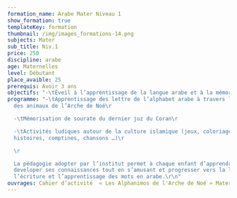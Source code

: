 ```yaml
---
formation_name: Arabe Mater Niveau 1
show_formation: true
templateKey: formation
thumbnail: /img/images_formations-14.png
subjects: Mater
sub_title: Niv.1
price: 250
discipline: arabe
age: Maternelles
level: Débutant
place_avaible: 25
prerequis: Avoir 3 ans
objectifs: "-\tÉveil à l’apprentissage de la langue arabe et à la mémorisation du Coran "
programme: "-\tApprentissage des lettre de l’alphabet arabe à travers l’univers
  des animaux de l’Arche de Noé\r

  -\tMémorisation de sourate du dernier juz du Coran\r

  -\tActivités ludiques autour de la culture islamique (jeux, coloriages,
  histoires, comptines, chansons …)\r

  \r

  La pédagogie adopter par l’institut permet à chaque enfant d’apprendre et de
  developer ses connaissances tout en s’amusant et progresser vers la lecture,
  l’écriture et l’apprentissage des mots en arabe.\r\n"
ouvrages: Cahier d’activité  « Les Alphanimos de l'Arche de Noé » Mater 1
---
```

